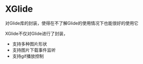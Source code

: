 # XGlide
对Glide库的封装，使得在不了解Glide的使用情况下也能很好的使用它


XGlide不仅对Glide进行了封装，
* 支持多种图片形状
* 支持图片下载事件监听
* 支持gif播放控制
